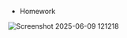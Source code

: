 - Homework
  
![Screenshot 2025-06-09 121218](https://github.com/user-attachments/assets/360da485-4d1a-4573-a586-986f0ab9a9af)


